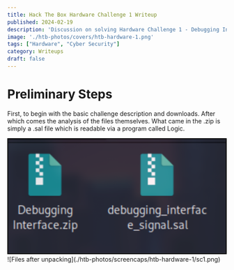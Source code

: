 ```yaml
---
title: Hack The Box Hardware Challenge 1 Writeup
published: 2024-02-19
description: 'Discussion on solving Hardware Challenge 1 - Debugging Interface on HTB'
image: './htb-photos/covers/htb-hardware-1.png'
tags: ["Hardware", "Cyber Security"]
category: Writeups
draft: false 
---
```


# Preliminary Steps

First, to begin with the basic challenge description and downloads. After which comes the analysis of the files themselves. What came in the .zip is simply a .sal file which is readable via a program called Logic.

<img src="./htb-photos/screencaps/htb-hardware-1/sc1.png" alt="Files after unpacking.">
![Files after unpacking](./htb-photos/screencaps/htb-hardware-1/sc1.png)
